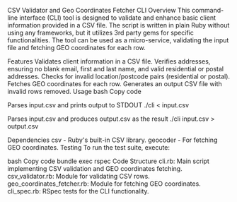 CSV Validator and Geo Coordinates Fetcher CLI Overview This command-line interface (CLI) tool is designed to validate and enhance basic client information provided in a CSV file. The script is written in plain Ruby without using any frameworks, but it utilizes 3rd party gems for specific functionalities. The tool can be used as a micro-service, validating the input file and fetching GEO coordinates for each row.

Features Validates client information in a CSV file. Verifies addresses, ensuring no blank email, first and last name, and valid residential or postal addresses. Checks for invalid location/postcode pairs (residential or postal). Fetches GEO coordinates for each row. Generates an output CSV file with invalid rows removed. Usage bash Copy code

Parses input.csv and prints output to STDOUT
./cli < input.csv

Parses input.csv and produces output.csv as the result
./cli input.csv > output.csv

Dependencies csv - Ruby's built-in CSV library. geocoder - For fetching GEO coordinates. Testing To run the test suite, execute:

bash Copy code bundle exec rspec Code Structure cli.rb: Main script implementing CSV validation and GEO coordinates fetching. csv_validator.rb: Module for validating CSV rows. geo_coordinates_fetcher.rb: Module for fetching GEO coordinates. cli_spec.rb: RSpec tests for the CLI functionality.